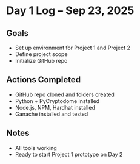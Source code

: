 # Day 1 Log – Sep 23, 2025

## Goals
- Set up environment for Project 1 and Project 2
- Define project scope
- Initialize GitHub repo

## Actions Completed
- GitHub repo cloned and folders created
- Python + PyCryptodome installed
- Node.js, NPM, Hardhat installed
- Ganache installed and tested

## Notes
- All tools working
- Ready to start Project 1 prototype on Day 2
